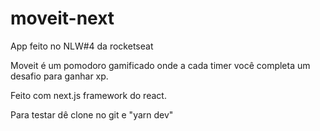 


# moveit-next
App feito no NLW#4  da rocketseat

Moveit é um pomodoro gamificado onde a cada timer você completa um desafio para ganhar xp.


Feito com next.js framework do react.

Para testar dê clone no git e "yarn dev"


#####



